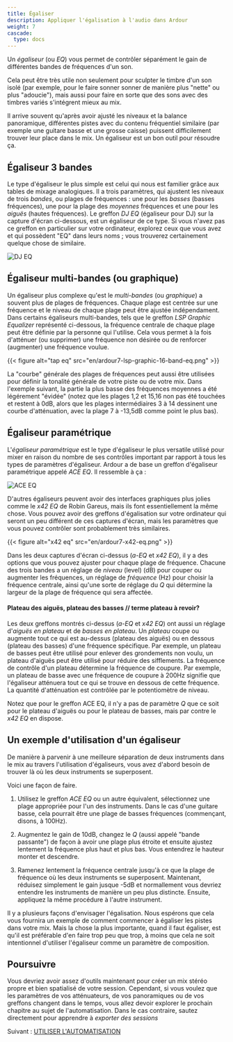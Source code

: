 ```yaml
---
title: Égaliser
description: Appliquer l'égalisation à l'audio dans Ardour
weight: 7
cascade:
  type: docs
---
```


Un _égaliseur_ (ou _EQ_) vous permet de contrôler séparément le gain de différentes bandes de fréquences d'un son.

Cela peut être très utile non seulement pour sculpter le timbre d'un son isolé (par exemple, pour le faire sonner sonner de manière plus "nette" ou plus "adoucie"), mais aussi pour faire en sorte que des sons avec des timbres variés s'intégrent mieux au mix. 

Il arrive souvent qu'après avoir ajusté les niveaux et la balance panoramique, différentes pistes avec du contenu fréquentiel similaire (par exemple une guitare basse et une grosse caisse) puissent difficilement trouver leur place dans le mix. Un égaliseur est un bon outil pour résoudre ça.

## Égaliseur 3 bandes

Le type d'égaliseur le plus simple est celui qui nous est familier grâce aux tables de mixage analogiques. Il a trois paramètres, qui ajustent les niveaux de trois _bandes_, ou plages de fréquences : une pour les _basses_ (basses fréquences), une pour la plage des _moyennes_ fréquences et une pour les _aiguës_ (hautes fréquences). Le greffon _DJ EQ_ (égaliseur pour DJ) sur la capture d'écran ci-dessous, est un égaliseur de ce type. Si vous n'avez pas ce greffon en particulier sur votre ordinateur, explorez ceux que vous avez et qui possèdent "EQ" dans leurs noms ; vous trouverez certainement quelque chose de similaire.

![DJ EQ](en/ardour7-dj-eq.png?width=400)

## Égaliseur multi-bandes (ou graphique)

Un égaliseur plus complexe qu'est le _multi-bandes_ (ou _graphique_) a souvent plus de plages de fréquences.
Chaque plage est centrée sur une fréquence et le niveau de chaque plage peut être ajustée indépendament. Dans certains égaliseurs multi-bandes, tels que le greffon  _LSP Graphic Equalizer_ représenté ci-dessous, la fréquence centrale de chaque plage peut être définie par la personne qui l'utilise. Cela vous permet à la fois d'atténuer (ou supprimer) une fréquence non désirée ou de renforcer (augmenter) une fréquence voulue.

{{< figure alt="tap eq" src="en/ardour7-lsp-graphic-16-band-eq.png" >}}

La "courbe" générale des plages de fréquences peut aussi être utilisées pour définir la tonalité générale de votre piste ou de votre mix. Dans l'exemple suivant, la partie la plus basse des fréquences moyennes a été légérement "évidée" (notez que les plages 1,2 et 15,16 non pas été touchées et restent à 0dB, alors que les plages intermédiaires 3 à 14 dessinent une courbe d'atténuation, avec la plage 7 à -13,5dB comme point le plus bas).  

## Égaliseur paramétrique

L'_égaliseur paramétrique_ est le type d'égaliseur le plus versatile utilisé pour mixer en raison du nombre de ses contrôles important par rapport à tous les types de paramètres d'égaliseur. Ardour a de base un greffon d'égaliseur paramétrique appelé _ACE EQ_.
Il ressemble à ça :

![ACE EQ](en/ardour7-ace-eq.png?width=500)

D'autres égaliseurs peuvent avoir des interfaces graphiques plus jolies comme le _x42 EQ_ de Robin Gareus, mais ils font essentiellement la même chose. Vous pouvez avoir des greffons d'égalisation sur votre ordinateur qui seront un peu différent de ces captures d'écran, mais les paramètres que vous pouvez contrôler sont probablement très similaires.

{{< figure alt="x42 eq" src="en/ardour7-x42-eq.png" >}}

Dans les deux captures d'écran ci-dessus (_a-EQ_ et _x42 EQ_), il y a des options que vous pouvez ajuster pour chaque plage de fréquence. Chacune des trois bandes a un réglage de _niveau_ (level) (dB) pour couper ou augmenter les fréquences, un réglage de _fréquence_ (Hz) pour choisir la fréquence centrale, ainsi qu'une sorte de réglage du _Q_ qui détermine la largeur de la plage de fréquence qui sera affectée. 

#### Plateau des aiguës, plateau des basses // terme plateau à revoir?

Les deux greffons montrés ci-dessus (_a-EQ_ et _x42 EQ_) ont aussi un réglage d'_aiguës en plateau_ et de _basses en plateau_. Un _plateau_ coupe ou augmente tout ce qui est au-dessus (plateau des aiguës) ou en dessous (plateau des basses) d'une fréquence spécifique. Par exemple, un plateau de basses peut être utilisé pour enlever des grondements non voulu, un plateau d'aiguës peut être utilisé pour réduire des sifflements. La fréquence de contrôle d'un plateau détermine la fréquence de coupure. Par exemple, un plateau de basse avec une fréquence de coupure à 200Hz signifie que l'égaliseur atténuera tout ce qui se trouve en dessous de cette fréquence. La quantité d'atténuation est contrôlée par le potentiomètre de niveau. 

Notez que pour le greffon ACE EQ, il n'y a pas de paramètre _Q_ que ce soit pour le plateau d'aiguës ou pour le plateau de basses, mais par contre le _x42 EQ_ en dispose.

## Un exemple d'utilisation d'un égaliseur

De manière à parvenir à une meilleure séparation de deux instruments dans le mix au travers l'utilisation d'égaliseurs, vous avez d'abord besoin de trouver là où les deux instruments se superposent.

Voici une façon de faire.

1. Utilisez le greffon _ACE EQ_ ou un autre équivalent, sélectionnez une plage appropriée pour l'un des instruments. Dans le cas d'une guitare basse, cela pourrait être une plage de basses fréquences (commençant, disons, à 100Hz).

2. Augmentez le gain de 10dB, changez le _Q_ (aussi appelé "bande passante") de façon à avoir une plage plus étroite et ensuite ajustez lentement la fréquence plus haut et plus bas. Vous entendrez le hauteur monter et descendre.

3. Ramenez lentement la fréquence centrale jusqu'à ce que la plage de fréquence où les deux instruments se superposent. Maintenant, réduisez simplement le gain jusque -5dB et normallement vous devriez entendre les instruments de manière un peu plus distincte. Ensuite, appliquez la même procédure à l'autre instrument.

Il y a plusieurs façons d'envisager l'égalisation. Nous espérons que cela vous fournira un exemple de comment commencer à égaliser les pistes dans votre mix. Mais la chose la plus importante, quand il faut égaliser, est qu'il est préférable d'en faire trop peu que trop, à moins que cela ne soit intentionnel d'utiliser l'égaliseur comme un paramètre de composition.

## Poursuivre

Vous devriez avoir assez d'outils maintenant pour créer un mix stéréo propre et bien spatialisé de votre session.
Cependant, si vous voulez que les paramètres de vos atténuateurs, de vos panoramiques ou de vos greffons changent dans le temps, vous allez devoir explorer le prochain chapitre au sujet de l'automatisation. Dans le cas contraire, sautez directement pour apprendre à _exporter des sessions_

Suivant : [UTILISER L'AUTOMATISATION](../using-automation)
